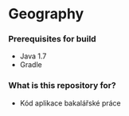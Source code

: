 # Geography #

### Prerequisites for build ###

* Java 1.7
* Gradle

### What is this repository for? ###

* Kód aplikace bakalářské práce